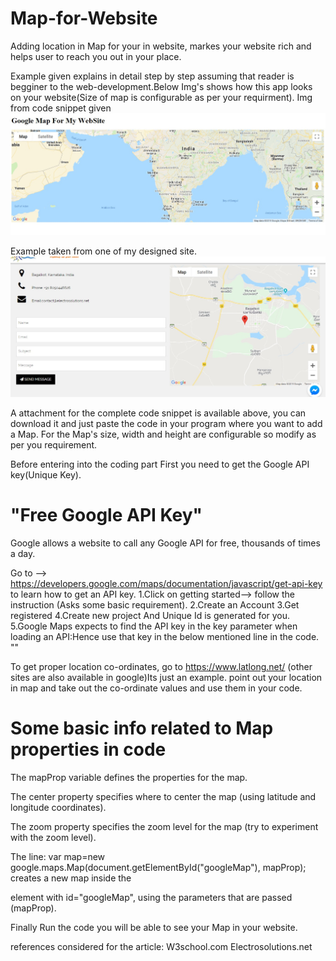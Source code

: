 # Map-for-Website
Adding location in Map for your  in website, markes your website rich and helps user to reach you out in your place.

Example given explains in detail step by step assuming that reader is begginer to the web-development.Below Img's shows how this app looks on your website(Size of map is configurable as per your requirment).
Img from code snippet given 
<img src="map1.jpg">

Example taken from one of my designed site.
<img src="MapInSite1.jpg">

A attachment for the complete code snippet is available above, you can download it and just paste the code in your program where you want to add a Map. For the Map's size, width and height are configurable so modify as per you requirement.

Before entering into the coding part First you need to get the Google API key(Unique Key).
# "Free Google API Key"
Google allows a website to call any Google API for free, thousands of times a day.

Go to --> https://developers.google.com/maps/documentation/javascript/get-api-key to learn how to get an API key. 
1.Click on getting started--> follow the instruction (Asks some basic requirement).
2.Create an Account 
3.Get registered
4.Create new project And Unique Id is generated for you.
5.Google Maps expects to find the API key in the key parameter when loading an API:Hence use that key in the below mentioned line in the code.
 "<script src="https://maps.googleapis.com/maps/api/js?key=YOUR_KEY&callback=myMap"></script>"

To get proper location co-ordinates, go to https://www.latlong.net/ (other sites are also available in google)Its just an example. point out your location in map and take out the co-ordinate values and use them in your code.

# Some basic info related to Map properties in code
The mapProp variable defines the properties for the map.

The center property specifies where to center the map (using latitude and longitude coordinates).

The zoom property specifies the zoom level for the map (try to experiment with the zoom level).

The line: var map=new google.maps.Map(document.getElementById("googleMap"), mapProp); creates a new map inside the <div> element with id="googleMap", using the parameters that are passed (mapProp).

Finally Run the code you will be able to see your Map in your website.

references considered for the article: 
W3school.com
Electrosolutions.net
